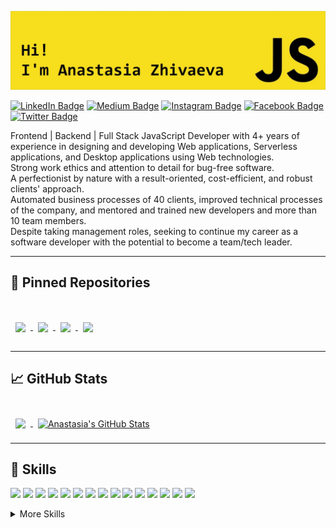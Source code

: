 ![Anastasia's GitHub Banner](./assets/banner.jpg)

[![LinkedIn Badge](https://img.shields.io/badge/LinkedIn-Profile-informational?style=flat&logo=linkedin&logoColor=white&color=0D76A8)](https://www.linkedin.com/in/anastasia-a-zhivaeva/)
[![Medium Badge](https://img.shields.io/badge/Medium-Profile-informational?style=flat&logo=codepen&logoColor=white&color=F7DF1D)](https://medium.com/@anastasia.a.zhivaeva)
[![Instagram Badge](https://img.shields.io/badge/Instagram-Profile-informational?style=flat&logo=instagram&logoColor=white&color=E1306C)](https://www.instagram.com/anastasia.a.zhivaeva/)
[![Facebook Badge](https://img.shields.io/badge/Facebook-Profile-informational?style=flat&logo=facebook&logoColor=white&color=4267B2)](https://www.facebook.com/anastasia.zhivaeva.566)
[![Twitter Badge](https://img.shields.io/badge/Twitter-Profile-informational?style=flat&logo=twitter&logoColor=white&color=1CA2F1)](https://twitter.com/anastasia_a_zhi)

Frontend | Backend | Full Stack JavaScript Developer with 4+ years of experience in designing and developing Web applications,
Serverless applications, and Desktop applications using Web technologies. \
Strong work ethics and attention to detail for bug-free software. \
A perfectionist by nature with a result-oriented, cost-efficient, and robust clients' approach. \
Automated business processes of 40 clients, improved technical processes of the company, and mentored and trained new developers and more than 10 team members.\
Despite taking management roles, seeking to continue my career as a software developer with the potential to become a team/tech leader.


---

## 📌 Pinned Repositories
<br>

<a href="https://github.com/anastasia-a-zhivaeva/aws-template.sls">
  <img align="center" style="margin:1rem 0.5rem" src="https://github-readme-stats.vercel.app/api/pin/?username=anastasia-a-zhivaeva&repo=aws-template.sls&title_color=ffffff&text_color=c9cacc&icon_color=4AB197&bg_color=1A2B34" />
</a>

<a href="https://github.com/anastasia-a-zhivaeva/grokking-algorithms">
  <img align="center" style="margin:0.5rem" src="https://github-readme-stats.vercel.app/api/pin/?username=anastasia-a-zhivaeva&repo=grokking-algorithms&title_color=ffffff&text_color=c9cacc&icon_color=4AB197&bg_color=1A2B34" />
</a>

<a href="https://github.com/anastasia-a-zhivaeva/payment-terminal.front">
  <img align="center" style="margin:0.5rem" src="https://github-readme-stats.vercel.app/api/pin/?username=anastasia-a-zhivaeva&repo=payment-terminal.front&title_color=ffffff&text_color=c9cacc&icon_color=4AB197&bg_color=1A2B34" />
</a>

<a href="https://github.com/anastasia-a-zhivaeva/typescript-developer-challenge">
  <img align="center" style="margin:0.5rem" src="https://github-readme-stats.vercel.app/api/pin/?username=anastasia-a-zhivaeva&repo=typescript-developer-challenge&title_color=ffffff&text_color=c9cacc&icon_color=4AB197&bg_color=1A2B34" />
</a>

---

## 📈 GitHub Stats

<br>

<a href="https://github.com/anastasia-a-zhivaeva">
  <img align="center" style="margin:0.5rem" src="https://github-readme-stats.vercel.app/api/top-langs/?username=anastasia-a-zhivaeva&hide=html,css&title_color=ffffff&text_color=c9cacc&icon_color=4AB197&bg_color=1A2B34" />
</a>

<a href="https://github.com/anastasia-a-zhivaeva">
  <img align="center" style="margin:0.5rem" src="https://github-readme-stats.vercel.app/api?username=anastasia-a-zhivaeva&show_icons=true&line_height=27&count_private=true&title_color=ffffff&text_color=c9cacc&icon_color=4AB097&bg_color=1A2B34" alt="Anastasia's GitHub Stats" />
</a>

---

## 💼 Skills

![](https://img.shields.io/badge/Code-JavaScript-informational?style=flat&logo=JavaScript&logoColor=white&color=4AB197)
![](https://img.shields.io/badge/Code-TypeScript-informational?style=flat&logo=TypeScript&logoColor=white&color=4AB197)
![](https://img.shields.io/badge/Code-Node.js-informational?style=flat&logo=Node.js&logoColor=white&color=4AB197)
![](https://img.shields.io/badge/Code-AWS-informational?style=flat&logo=Amazon&logoColor=white&color=4AB197)
![](https://img.shields.io/badge/Code-Serverless-informational?style=flat&logo=Serverless&logoColor=white&color=4AB197)
![](https://img.shields.io/badge/Code-Angular-informational?style=flat&logo=angular&logoColor=white&color=4AB197)
![](https://img.shields.io/badge/Code-NGXS-informational?style=flat&logo=NGXS&logoColor=white&color=4AB197)
![](https://img.shields.io/badge/Code-Electron-informational?style=flat&logo=Electron&logoColor=white&color=4AB197)
![](https://img.shields.io/badge/Code-React-informational?style=flat&logo=react&logoColor=white&color=4AB197)
![](https://img.shields.io/badge/Code-Ionic-informational?style=flat&logo=ionic&logoColor=white&color=4AB197)
![](https://img.shields.io/badge/Code-AmazonElasticsearch-informational?style=flat&logo=Amazon&logoColor=white&color=4AB197)
![](https://img.shields.io/badge/Code-AmazonRekognition-informational?style=flat&logo=Amazon&logoColor=white&color=4AB197)
![](https://img.shields.io/badge/Code-AmazonDynamoDB-informational?style=flat&logo=Amazon&logoColor=white&color=4AB197)
![](https://img.shields.io/badge/Code-PostgreSQL-informational?style=flat&logo=PostgreSQL&logoColor=white&color=4AB197)
![](https://img.shields.io/badge/Code-MongoDB-informational?style=flat&logo=MongoDB&logoColor=white&color=4AB197)

<details>
<summary>More Skills</summary>

![](https://img.shields.io/badge/Style-CSS-informational?style=flat&logo=css3&logoColor=white&color=4AB197)
![](https://img.shields.io/badge/Style-Sass-informational?style=flat&logo=Sass&logoColor=white&color=4AB197)
![](https://img.shields.io/badge/Style-Flexbox-informational?style=flat&logo=Flexbox&logoColor=white&color=4AB197)
![](https://img.shields.io/badge/Style-Bootstrap-informational?style=flat&logo=Bootstrap&logoColor=white&color=4AB197)
![](https://img.shields.io/badge/Style-Material-informational?style=flat&logo=AngularMaterial&logoColor=white&color=4AB197)

<br>

![](https://img.shields.io/badge/Test-Jasmine-informational?style=flat&logo=Jasmine&logoColor=white&color=4AB197)
![](https://img.shields.io/badge/Test-Jest-informational?style=flat&logo=jest&logoColor=white&color=4AB197)
![](https://img.shields.io/badge/Test-Mocha-informational?style=flat&logo=Mocha&logoColor=white&color=4AB197)
![](https://img.shields.io/badge/Test-Protractor-informational?style=flat&logo=Protractor&logoColor=white&color=4AB197)

<br>

![](https://img.shields.io/badge/Tools-Docker-informational?style=flat&logo=docker&logoColor=white&color=4AB197)
![](https://img.shields.io/badge/Tools-NGINX-informational?style=flat&logo=nginx&logoColor=white&color=4AB197)
![](https://img.shields.io/badge/Tools-Netlify-informational?style=flat&logo=netlify&logoColor=white&color=4AB197)
![](https://img.shields.io/badge/Tools-SonarQube-informational?style=flat&logo=SonarQube&logoColor=white&color=4AB197)
![](https://img.shields.io/badge/Tools-Actions-informational?style=flat&logo=github-actions&logoColor=white&color=4AB197)
![](https://img.shields.io/badge/Tools-NPM-informational?style=flat&logo=npm&logoColor=white&color=4AB197)
![](https://img.shields.io/badge/Tools-Postman-informational?style=flat&logo=Postman&logoColor=white&color=4AB197)
![](https://img.shields.io/badge/Tools-Git-informational?style=flat&logo=Git&logoColor=white&color=4AB197)
![](https://img.shields.io/badge/Tools-GitHub-informational?style=flat&logo=GitHub&logoColor=white&color=4AB197)
![](https://img.shields.io/badge/Tools-GitLab-informational?style=flat&logo=GitLab&logoColor=white&color=4AB197)
![](https://img.shields.io/badge/Tools-Bitbucket-informational?style=flat&logo=Bitbucket&logoColor=white&color=4AB197)
![](https://img.shields.io/badge/Tools-Jira-informational?style=flat&logo=Jira-Software&logoColor=white&color=4AB197)
![](https://img.shields.io/badge/Tools-CircleCI-informational?style=flat&logo=CircleCI&logoColor=white&color=4AB197)

</details>
